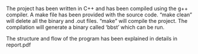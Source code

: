 The project has been written in C++ and has been compiled using the g++ compiler. A make file has been provided with the source
code. “make clean” will delete all the binary and .out files. “make” will compile the project. The
compilation will generate a binary called ‘bbst’ which can be run.

The structure and flow of the program has been explained in details in report.pdf
